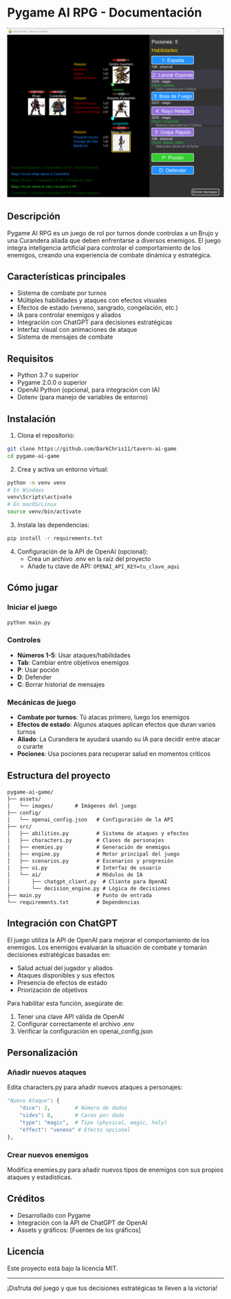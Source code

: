 # Pygame AI RPG - Documentación

![Pygame AI RPG](assets/images/game_banner.png)

## Descripción
Pygame AI RPG es un juego de rol por turnos donde controlas a un Brujo y una Curandera aliada que deben enfrentarse a diversos enemigos. El juego integra inteligencia artificial para controlar el comportamiento de los enemigos, creando una experiencia de combate dinámica y estratégica.

## Características principales
- Sistema de combate por turnos
- Múltiples habilidades y ataques con efectos visuales
- Efectos de estado (veneno, sangrado, congelación, etc.)
- IA para controlar enemigos y aliados
- Integración con ChatGPT para decisiones estratégicas
- Interfaz visual con animaciones de ataque
- Sistema de mensajes de combate

## Requisitos
- Python 3.7 o superior
- Pygame 2.0.0 o superior
- OpenAI Python (opcional, para integración con IA)
- Dotenv (para manejo de variables de entorno)

## Instalación

1. Clona el repositorio:
```bash
git clone https://github.com/DarkChris11/tavern-ai-game
cd pygame-ai-game
```

2. Crea y activa un entorno virtual:
```bash
python -m venv venv
# En Windows
venv\Scripts\activate
# En macOS/Linux
source venv/bin/activate
```

3. Instala las dependencias:
```bash
pip install -r requirements.txt
```

4. Configuración de la API de OpenAI (opcional):
   - Crea un archivo .env en la raíz del proyecto
   - Añade tu clave de API: `OPENAI_API_KEY=tu_clave_aqui`

## Cómo jugar

### Iniciar el juego
```bash
python main.py
```

### Controles
- **Números 1-5**: Usar ataques/habilidades
- **Tab**: Cambiar entre objetivos enemigos
- **P**: Usar poción
- **D**: Defender
- **C**: Borrar historial de mensajes

### Mecánicas de juego
- **Combate por turnos**: Tú atacas primero, luego los enemigos
- **Efectos de estado**: Algunos ataques aplican efectos que duran varios turnos
- **Aliado**: La Curandera te ayudará usando su IA para decidir entre atacar o curarte
- **Pociones**: Usa pociones para recuperar salud en momentos críticos

## Estructura del proyecto

```
pygame-ai-game/
├── assets/
│   └── images/       # Imágenes del juego
├── config/
│   └── openai_config.json   # Configuración de la API
├── src/
│   ├── abilities.py         # Sistema de ataques y efectos
│   ├── characters.py        # Clases de personajes
│   ├── enemies.py           # Generación de enemigos
│   ├── engine.py            # Motor principal del juego
│   ├── scenarios.py         # Escenarios y progresión
│   ├── ui.py                # Interfaz de usuario
│   └── ai/                  # Módulos de IA
│       ├── chatgpt_client.py  # Cliente para OpenAI
│       └── decision_engine.py # Lógica de decisiones
├── main.py                  # Punto de entrada
└── requirements.txt         # Dependencias
```

## Integración con ChatGPT

El juego utiliza la API de OpenAI para mejorar el comportamiento de los enemigos. Los enemigos evaluarán la situación de combate y tomarán decisiones estratégicas basadas en:

- Salud actual del jugador y aliados
- Ataques disponibles y sus efectos
- Presencia de efectos de estado
- Priorización de objetivos

Para habilitar esta función, asegúrate de:
1. Tener una clave API válida de OpenAI
2. Configurar correctamente el archivo .env
3. Verificar la configuración en openai_config.json

## Personalización

### Añadir nuevos ataques
Edita characters.py para añadir nuevos ataques a personajes:

```python
"Nuevo Ataque": {
    "dice": 2,        # Número de dados
    "sides": 8,       # Caras por dado
    "type": "magic",  # Tipo (physical, magic, holy)
    "effect": "veneno" # Efecto opcional
},
```

### Crear nuevos enemigos
Modifica enemies.py para añadir nuevos tipos de enemigos con sus propios ataques y estadísticas.

## Créditos
- Desarrollado con Pygame
- Integración con la API de ChatGPT de OpenAI
- Assets y gráficos: [Fuentes de los gráficos]

## Licencia
Este proyecto está bajo la licencia MIT.

---

¡Disfruta del juego y que tus decisiones estratégicas te lleven a la victoria!
